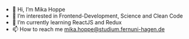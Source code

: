 - 👋 Hi, I’m Mika Hoppe
- 👀 I’m interested in Frontend-Development, Science and Clean Code
- 🌱 I’m currently learning ReactJS and Redux
- 📫 How to reach me mika.hoppe@studium.fernuni-hagen.de

